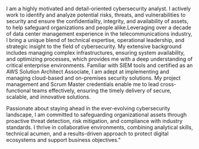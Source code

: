  I am a highly motivated and detail-oriented cybersecurity analyst. I actively work to identify and analyze potential risks, threats, and vulnerabilities to security and ensure the confidentiality, integrity, and availability of assets, to help safeguard organizations and people alike.Leveraging over a decade of data center management experience  in the telecommunications industry, I bring a unique blend of technical expertise, operational leadership, and strategic insight to the field of cybersecurity. My extensive background includes managing complex infrastructures, ensuring system availability, and optimizing processes, which provides me with a deep understanding of critical enterprise environments.
 Familiar with SIEM tools and certified as an AWS Solution Architect Associate, I am adept at implementing and managing cloud-based and on-premises security solutions. My project management and Scrum Master credentials enable me to lead cross-functional teams effectively, ensuring the timely delivery of secure, scalable, and innovative solutions.

Passionate about staying ahead in the ever-evolving cybersecurity landscape, I am committed to safeguarding organizational assets through proactive threat detection, risk mitigation, and compliance with industry standards. I thrive in collaborative environments, combining analytical skills, technical acumen, and a results-driven approach to protect digital ecosystems and support business objectives."

<!---
cyberrevealed/cyberrevealed is a ✨ special ✨ repository because its `README.md` (this file) appears on your GitHub profile.
You can click the Preview link to take a look at your changes.
--->
